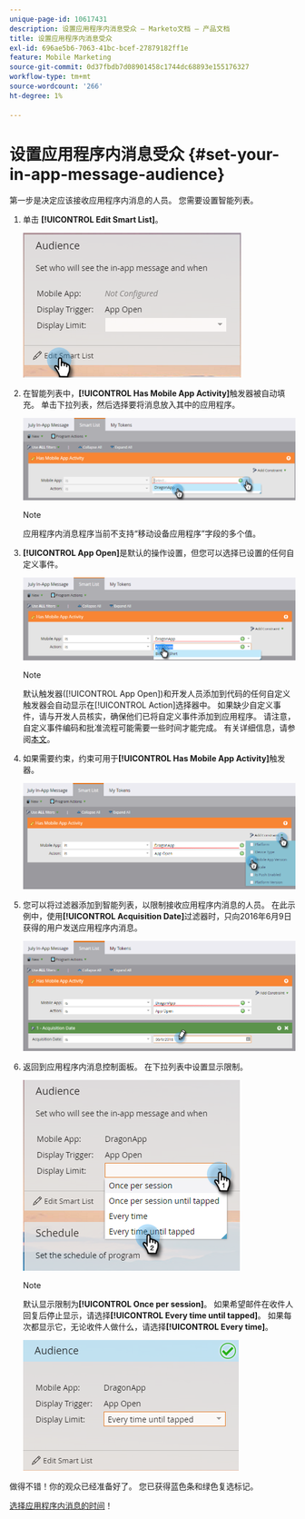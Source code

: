```yaml
---
unique-page-id: 10617431
description: 设置应用程序内消息受众 — Marketo文档 — 产品文档
title: 设置应用程序内消息受众
exl-id: 696ae5b6-7063-41bc-bcef-27879182ff1e
feature: Mobile Marketing
source-git-commit: 0d37fbdb7d08901458c1744dc68893e155176327
workflow-type: tm+mt
source-wordcount: '266'
ht-degree: 1%

---
```


# 设置应用程序内消息受众 {#set-your-in-app-message-audience}

第一步是决定应该接收应用程序内消息的人员。 您需要设置智能列表。

1. 单击 **[!UICONTROL Edit Smart List]**。

   ![](assets/image2016-5-9-15-3a15-3a7.png)

1. 在智能列表中，**[!UICONTROL Has Mobile App Activity]**&#x200B;触发器被自动填充。 单击下拉列表，然后选择要将消息放入其中的应用程序。

   ![](assets/image2016-5-9-15-3a18-3a10.png)

   >[!NOTE]
   >
   >应用程序内消息程序当前不支持“移动设备应用程序”字段的多个值。

1. **[!UICONTROL App Open]**&#x200B;是默认的操作设置，但您可以选择已设置的任何自定义事件。

   ![](assets/image2016-5-9-15-3a20-3a23.png)

   >[!NOTE]
   >
   >默认触发器([!UICONTROL App Open])和开发人员添加到代码的任何自定义触发器会自动显示在[!UICONTROL Action]选择器中。 如果缺少自定义事件，请与开发人员核实，确保他们已将自定义事件添加到应用程序。 请注意，自定义事件编码和批准流程可能需要一些时间才能完成。 有关详细信息，请参阅[本文](/help/marketo/product-docs/mobile-marketing/admin/before-you-create-push-notifications-and-in-app-messages.md)。

1. 如果需要约束，约束可用于&#x200B;**[!UICONTROL Has Mobile App Activity]**&#x200B;触发器。

   ![](assets/image2016-5-9-15-3a22-3a27.png)

1. 您可以将过滤器添加到智能列表，以限制接收应用程序内消息的人员。 在此示例中，使用&#x200B;**[!UICONTROL Acquisition Date]**&#x200B;过滤器时，只向2016年6月9日获得的用户发送应用程序内消息。

   ![](assets/image2016-5-9-15-3a26-3a2.png)

1. 返回到应用程序内消息控制面板。 在下拉列表中设置显示限制。

   ![](assets/image2016-5-9-15-3a30-3a35.png)

   >[!NOTE]
   >
   >默认显示限制为&#x200B;**[!UICONTROL Once per session]**。 如果希望邮件在收件人回复后停止显示，请选择&#x200B;**[!UICONTROL Every time until tapped]**。 如果每次都显示它，无论收件人做什么，请选择&#x200B;**[!UICONTROL Every time]**。

   ![](assets/image2016-5-9-15-3a32-3a6.png)

做得不错！你的观众已经准备好了。 您已获得蓝色条和绿色复选标记。

[选择应用程序内消息的时间](/help/marketo/product-docs/mobile-marketing/in-app-messages/sending-your-in-app-message/select-your-in-app-message.md)！
